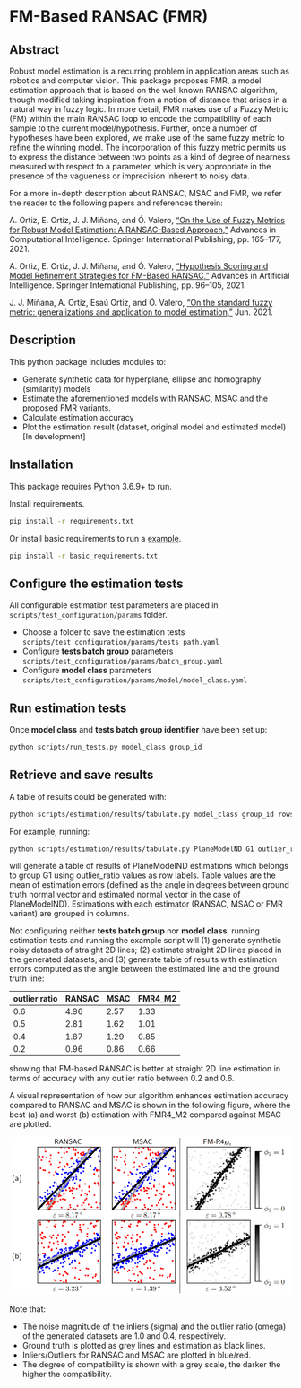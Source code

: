 # FM-Based RANSAC (FMR)

## Abstract 
Robust model estimation is a recurring problem in application areas such as robotics and computer vision. This package proposes FMR, a model estimation approach that is based on the well known RANSAC algorithm, though modified taking inspiration from a notion of distance that arises in a natural way in fuzzy logic. In more detail, FMR makes use of a Fuzzy Metric (FM) within the main RANSAC loop to encode the compatibility of each sample to the current model/hypothesis. Further, once a number of hypotheses have been explored, we make use of the same fuzzy metric to refine the winning model. The incorporation of this fuzzy metric permits us to express the distance between two points as a kind of degree of nearness measured with respect to a parameter, which is very appropriate in the presence of the vagueness or imprecision inherent to noisy data. 

For a more in-depth description about RANSAC, MSAC and FMR, we refer the reader to the following papers and references therein:

A. Ortiz, E. Ortiz, J. J. Miñana, and Ó. Valero, [“On the Use of Fuzzy Metrics for Robust Model Estimation: A RANSAC-Based Approach,”](https://doi.org/10.1007/978-3-030-85030-2_14) Advances in Computational Intelligence. Springer International Publishing, pp. 165–177, 2021. 

A. Ortiz, E. Ortiz, J. J. Miñana, and Ó. Valero, [“Hypothesis Scoring and Model Refinement Strategies for FM-Based RANSAC,”](https://doi.org/10.1007/978-3-030-85713-4_10) Advances in Artificial Intelligence. Springer International Publishing, pp. 96–105, 2021.

J. J. Miñana, A. Ortiz, Esaú Ortiz, and Ó. Valero, [“On the standard fuzzy metric: generalizations and application to model estimation,”](https://doi.org/10.5281/zenodo.4964783) Jun. 2021.

## Description
This python package includes modules to:

- Generate synthetic data for hyperplane, ellipse and homography (similarity) models
- Estimate the aforementioned models with RANSAC, MSAC and the proposed FMR variants.
- Calculate estimation accuracy
- Plot the estimation result (dataset, original model and estimated model) [In development]

## Installation

This package requires Python 3.6.9+ to run.

Install requirements.
```sh
pip install -r requirements.txt 
```

Or install basic requirements to run a [example](https://github.com/esauortiz/fmransac/tree/master/example).
```sh
pip install -r basic_requirements.txt 
```

## Configure the estimation tests
All configurable estimation test parameters are placed in ```scripts/test_configuration/params``` folder.
- Choose a folder to save the estimation tests ```scripts/test_configuration/params/tests_path.yaml```
- Configure **tests batch group** parameters ```scripts/test_configuration/params/batch_group.yaml```
- Configure **model class** parameters ```scripts/test_configuration/params/model/model_class.yaml```
 
## Run estimation tests
Once **model class** and **tests batch group identifier** have been set up:
```sh
python scripts/run_tests.py model_class group_id
```

## Retrieve and save results
A table of results could be generated with:
```sh
python scripts/estimation/results/tabulate.py model_class group_id rows_labels metric stat_type
```
For example, running:

```sh
python scripts/estimation/results/tabulate.py PlaneModelND G1 outlier_ratio estimation_errors mean
```
will generate a table of results of PlaneModelND estimations which belongs to group G1 using outlier_ratio values as row labels. Table values are the mean of estimation errors (defined as the angle in degrees between ground truth normal vector and estimated normal vector in the case of PlaneModelND). Estimations with each estimator (RANSAC, MSAC or FMR variant) are grouped in columns. 

Not configuring neither **tests batch group** nor **model class**, running estimation tests and running the example script will (1) generate synthetic noisy datasets of straight 2D lines; (2) estimate straight 2D lines placed in the generated datasets; and (3) generate table of results with estimation errors computed as the angle between the estimated line and the ground truth line:

|outlier ratio|RANSAC|MSAC |FMR4_M2 |
|-------------|------|-----|--------|
|0.6          |4.96  |2.57 |1.33    |
|0.5          |2.81  |1.62 |1.01    |
|0.4          |1.87  |1.29 |0.85    |
|0.2          |0.96  |0.86 |0.66    |

showing that FM-based RANSAC is better at straight 2D line estimation in terms of accuracy with any outlier ratio between 0.2 and 0.6.

A visual representation of how our algorithm enhances estimation accuracy compared to RANSAC and MSAC is shown in the following figure, where the best (a) and worst (b) estimation with FMR4_M2 compared against MSAC are plotted.

![](https://github.com/esauortiz/fmransac/blob/master/doc/fig/ransac_msac_vs_fmr4.png)

Note that:

* The noise magnitude of the inliers (sigma) and the outlier ratio (omega) of the generated datasets are 1.0 and 0.4, respectively.
* Ground truth is plotted as grey lines and estimation as black lines.
* Inliers/Outliers for RANSAC and MSAC are plotted in blue/red.
* The degree of compatibility is shown with a grey scale, the darker the higher the compatibility.
